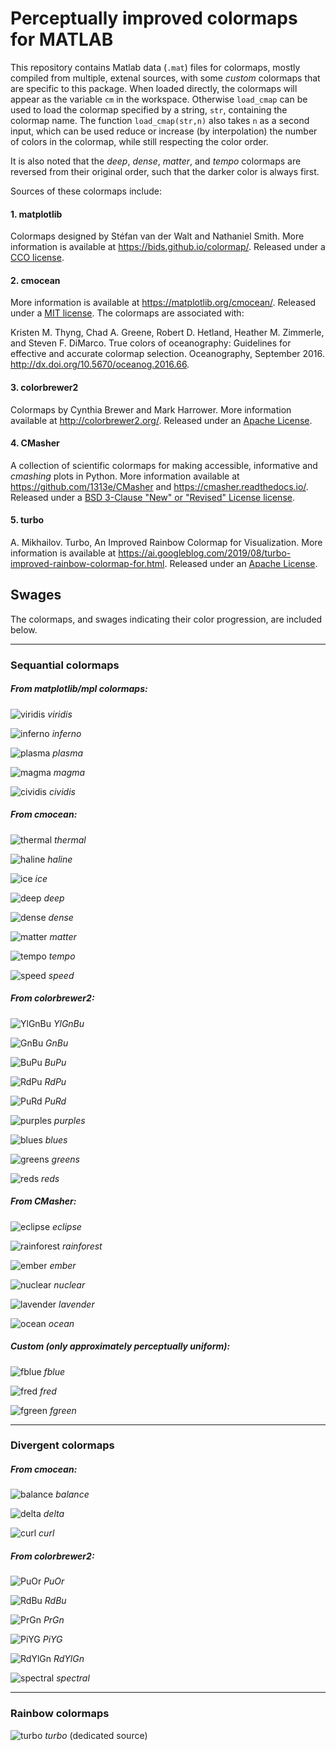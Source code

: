 # Perceptually improved colormaps for MATLAB

This repository contains Matlab data (`.mat`) files for colormaps, 
mostly compiled from multiple, extenal sources, 
with some *custom* colormaps that are specific to this package. 
When loaded directly, the colormaps will appear as the variable `cm` in the
workspace. Otherwise `load_cmap` can be used to load the colormap specified
by a string, `str`, containing the colormap name. The function `load_cmap(str,n)`
also takes `n` as a second input, which can be used reduce or increase (by interpolation)
the number of colors in the colormap, while still respecting the color order.

It is also noted that the *deep*, *dense*, *matter*, and *tempo* colormaps
are reversed from their original order, such that the darker color is
always first.

Sources of these colormaps include:

#### 1. matplotlib
Colormaps designed by Stéfan van der Walt and
Nathaniel Smith. More information is available at https://bids.github.io/colormap/.
Released under a [CCO license](https://creativecommons.org/about/cc0).

#### 2. cmocean
 More information is available at
https://matplotlib.org/cmocean/. Released under a [MIT license](https://opensource.org/licenses/MIT).
The colormaps are associated with:

Kristen M. Thyng, Chad A. Greene, Robert D. Hetland, Heather M. Zimmerle,
and Steven F. DiMarco. True colors of oceanography: Guidelines for effective
and accurate colormap selection. Oceanography, September 2016. http://dx.doi.org/10.5670/oceanog.2016.66.

#### 3. colorbrewer2
Colormaps by Cynthia Brewer and Mark Harrower. More information available at http://colorbrewer2.org/.
Released under an [Apache License](https://www.apache.org/licenses/LICENSE-2.0.txt). 
    
#### 4. CMasher
A collection of scientific colormaps for making accessible, informative and *cmashing* plots in Python. More information available at https://github.com/1313e/CMasher and https://cmasher.readthedocs.io/. Released under a [BSD 3-Clause "New" or "Revised" License license](https://github.com/1313e/CMasher/blob/master/LICENSE).

#### 5. turbo
A. Mikhailov. Turbo, An Improved Rainbow Colormap for Visualization.
More information is available at https://ai.googleblog.com/2019/08/turbo-improved-rainbow-colormap-for.html.
Released under an [Apache License](https://www.apache.org/licenses/LICENSE-2.0.txt). 

## Swages

The colormaps, and swages indicating their color progression, are included below.

------

### Sequantial colormaps

##### From matplotlib/mpl colormaps:

![viridis](docs/viridis.jpg) *viridis*

![inferno](docs/inferno.jpg) *inferno*

![plasma](docs/plasma.jpg) *plasma*

![magma](docs/magma.jpg) *magma*

![cividis](docs/cividis.jpg) *cividis*

##### From cmocean:

![thermal](docs/thermal.jpg) *thermal*

![haline](docs/haline.jpg) *haline*

![ice](docs/ice.jpg) *ice*

![deep](docs/deep.jpg) *deep*

![dense](docs/dense.jpg) *dense*

![matter](docs/matter.jpg) *matter*

![tempo](docs/tempo.jpg) *tempo*

![speed](docs/speed.jpg) *speed*

##### From colorbrewer2:

![YlGnBu](docs/YlGnBu.jpg) *YlGnBu*

![GnBu](docs/GnBu.jpg) *GnBu*

![BuPu](docs/BuPu.jpg) *BuPu*

![RdPu](docs/RdPu.jpg) *RdPu*

![PuRd](docs/PuRd.jpg) *PuRd*

![purples](docs/purples.jpg) *purples*

![blues](docs/blues.jpg) *blues*

![greens](docs/greens.jpg) *greens*

![reds](docs/reds.jpg) *reds*

##### From CMasher:

![eclipse](docs/eclipse.jpg) *eclipse*

![rainforest](docs/rainforest.jpg) *rainforest*

![ember](docs/ember.jpg) *ember*

![nuclear](docs/nuclear.jpg) *nuclear*

![lavender](docs/lavender.jpg) *lavender*

![ocean](docs/ocean.jpg) *ocean*

##### Custom (only approximately perceptually uniform):

![fblue](docs/fblue.jpg) *fblue*

![fred](docs/fred.jpg) *fred*

![fgreen](docs/fgreen.jpg) *fgreen*

------

### Divergent colormaps

##### From cmocean:

![balance](docs/balance.jpg) *balance*

![delta](docs/delta.jpg) *delta*

![curl](docs/curl.jpg) *curl*

##### From colorbrewer2:

![PuOr](docs/PuOr.jpg) *PuOr*

![RdBu](docs/RdBu.jpg) *RdBu*

![PrGn](docs/PrGn.jpg) *PrGn*

![PiYG](docs/PiYG.jpg) *PiYG*

![RdYlGn](docs/RdYlGn.jpg) *RdYlGn*

![spectral](docs/spectral.jpg) *spectral*

------

### Rainbow colormaps

![turbo](docs/turbo.jpg) *turbo* (dedicated source)
